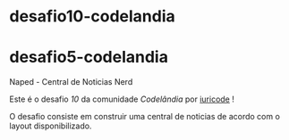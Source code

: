 # desafio10-codelandia
# desafio5-codelandia

Naped - Central de Noticias Nerd

Este é o desafio *10* da comunidade *Codelândia* por [iuricode](https://github.com/iuricode) !

O desafio consiste em construir uma central de noticias de acordo com o layout disponibilizado.


